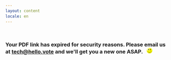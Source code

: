 ```yaml
---
layout: content
locale: en
---
```


<br>

<div markdown="1" class="legal">

### Your PDF link has expired for security reasons. Please email us at <a href="mailto:tech@hello.vote?subject=New PDF">tech@hello.vote</a> and we'll get you a new one ASAP. <img src="../images/smiley.svg" style="height: auto; margin: 0 0 0 8px; width: 18px;">


</div>

<br>
<br>
<br>
